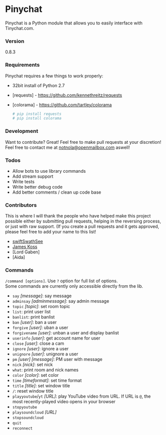 # Pinychat

Pinychat is a Python module that allows you to easily interface with Tinychat.com. 

### Version
0.8.3

### Requirements 

Pinychat requires a few things to work properly:
* 32bit install of Python 2.7

* [requests] - https://github.com/kennethreitz/requests 

* [colorama] - https://github.com/tartley/colorama

    ```sh
    # pip install requests 
    # pip install colorama
    ```

### Development

Want to contribute? Great! Feel free to make pull requests at your discretion! Feel free to contact me at notnola@openmailbox.com aswell! 

### Todos

 - Allow bots to use library commands
 - Add stream support
 - Write tests
 - Write better debug code
 - Add better comments / clean up code base


### Contributors
This is where I will thank the people who have helped make this project possible either by submitting pull requests, helping in the reversing process, or just with raw support. (If you create a pull requests and it gets approved, please feel free to add your name to this list!
- [swiftSwathSee](https://github.com/swiftSwathSee)
- [James Koss](http://www.jameskoss.com)
- [Lord Gaben]
- [Aida]

### Commands

`/command [options]`. Use `?` option for full list of options.  
Some commands are currently only accessible directly from the lib. 

* `say` *[message]*: say message
* `adminsay` *[adminmessage]*: say admin message
* `topic` *[topic]*: set room topic 
* `list`: print user list
* `banlist`: print banlist 
* `ban` *[user]*: ban a user
* `forgive` *[user]*: uban a user
* `forgivename` *[user]*: unban a user and display banlist
* `userinfo` *[user]*: get account name for user
* `close` *[user]*: close a cam
* `ignore` *[user]*: ignore a user
* `unignore` *[user]*: unignore a user
* `pm` *[user]* *[message]*: PM user with message
* `nick` *[nick]*: set nick
* `what`: print room and nick names
* `color` *[color]*: set color
* `time` *[timeformat]*: set time format
* `title` *[title]*: set window title
* `/`: reset window title
* `playyoutube`/`yt` *[URL]*: play YouTube video from URL. If URL is `@`, the most recently-played video opens in your browser
* `stopyoutube` 
* `playsoundcloud` *[URL]*
* `stopsoundcloud` 
* `quit`
* `reconnect` 

